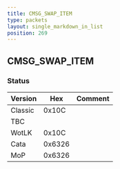 ```yaml
---
title: CMSG_SWAP_ITEM
type: packets
layout: single_markdown_in_list
position: 269
---
```


## CMSG_SWAP_ITEM

### Status

Version    | Hex        | Comment
---------- | ---------- | ---------- 
Classic    | 0x10C      | 
TBC        |            | 
WotLK      | 0x10C      | 
Cata       | 0x6326     | 
MoP        | 0x6326     | 